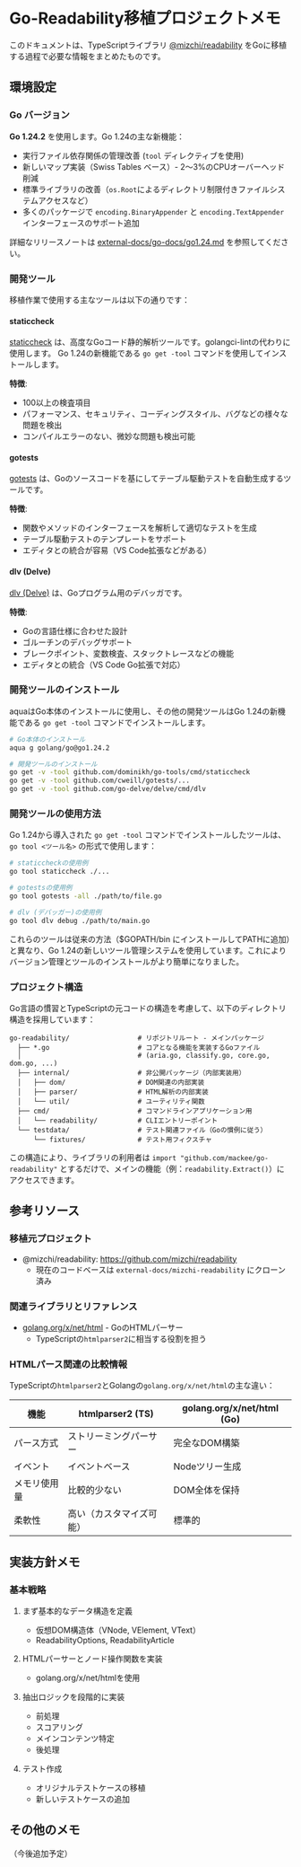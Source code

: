 # Go-Readability移植プロジェクトメモ

このドキュメントは、TypeScriptライブラリ [@mizchi/readability](https://github.com/mizchi/readability) をGoに移植する過程で必要な情報をまとめたものです。

## 環境設定

### Go バージョン

**Go 1.24.2** を使用します。Go 1.24の主な新機能：

- 実行ファイル依存関係の管理改善 (`tool` ディレクティブを使用)
- 新しいマップ実装（Swiss Tables ベース）- 2〜3%のCPUオーバーヘッド削減
- 標準ライブラリの改善（`os.Root`によるディレクトリ制限付きファイルシステムアクセスなど）
- 多くのパッケージで `encoding.BinaryAppender` と `encoding.TextAppender` インターフェースのサポート追加

詳細なリリースノートは [external-docs/go-docs/go1.24.md](external-docs/go-docs/go1.24.md) を参照してください。

### 開発ツール

移植作業で使用する主なツールは以下の通りです：

#### staticcheck

[staticcheck](https://staticcheck.io/) は、高度なGoコード静的解析ツールです。golangci-lintの代わりに使用します。
Go 1.24の新機能である `go get -tool` コマンドを使用してインストールします。

**特徴**:
- 100以上の検査項目
- パフォーマンス、セキュリティ、コーディングスタイル、バグなどの様々な問題を検出
- コンパイルエラーのない、微妙な問題も検出可能

#### gotests

[gotests](https://github.com/cweill/gotests) は、Goのソースコードを基にしてテーブル駆動テストを自動生成するツールです。

**特徴**:
- 関数やメソッドのインターフェースを解析して適切なテストを生成
- テーブル駆動テストのテンプレートをサポート
- エディタとの統合が容易（VS Code拡張などがある）

#### dlv (Delve)

[dlv (Delve)](https://github.com/go-delve/delve) は、Goプログラム用のデバッガです。

**特徴**:
- Goの言語仕様に合わせた設計
- ゴルーチンのデバッグサポート
- ブレークポイント、変数検査、スタックトレースなどの機能
- エディタとの統合（VS Code Go拡張で対応）

### 開発ツールのインストール

aquaはGo本体のインストールに使用し、その他の開発ツールはGo 1.24の新機能である `go get -tool` コマンドでインストールします。

```bash
# Go本体のインストール
aqua g golang/go@go1.24.2

# 開発ツールのインストール
go get -v -tool github.com/dominikh/go-tools/cmd/staticcheck
go get -v -tool github.com/cweill/gotests/...
go get -v -tool github.com/go-delve/delve/cmd/dlv
```

### 開発ツールの使用方法

Go 1.24から導入された `go get -tool` コマンドでインストールしたツールは、`go tool <ツール名>` の形式で使用します：

```bash
# staticcheckの使用例
go tool staticcheck ./...

# gotestsの使用例
go tool gotests -all ./path/to/file.go

# dlv (デバッガー)の使用例
go tool dlv debug ./path/to/main.go
```

これらのツールは従来の方法（$GOPATH/bin にインストールしてPATHに追加）と異なり、Go 1.24の新しいツール管理システムを使用しています。これによりバージョン管理とツールのインストールがより簡単になりました。

### プロジェクト構造

Go言語の慣習とTypeScriptの元コードの構造を考慮して、以下のディレクトリ構造を採用しています：

```
go-readability/                 # リポジトリルート - メインパッケージ
  ├── *.go                      # コアとなる機能を実装するGoファイル
  │                             # (aria.go, classify.go, core.go, dom.go, ...)
  ├── internal/                 # 非公開パッケージ（内部実装用）
  │   ├── dom/                  # DOM関連の内部実装
  │   ├── parser/               # HTML解析の内部実装
  │   └── util/                 # ユーティリティ関数
  ├── cmd/                      # コマンドラインアプリケーション用
  │   └── readability/          # CLIエントリーポイント
  └── testdata/                 # テスト関連ファイル（Goの慣例に従う）
      └── fixtures/             # テスト用フィクスチャ
```

この構造により、ライブラリの利用者は `import "github.com/mackee/go-readability"` とするだけで、メインの機能（例：`readability.Extract()`）にアクセスできます。

## 参考リソース

### 移植元プロジェクト

- @mizchi/readability: https://github.com/mizchi/readability
  - 現在のコードベースは `external-docs/mizchi-readability` にクローン済み

### 関連ライブラリとリファレンス

- [golang.org/x/net/html](https://pkg.go.dev/golang.org/x/net/html) - GoのHTMLパーサー
  - TypeScriptの`htmlparser2`に相当する役割を担う

### HTMLパース関連の比較情報

TypeScriptの`htmlparser2`とGolangの`golang.org/x/net/html`の主な違い：

| 機能 | htmlparser2 (TS) | golang.org/x/net/html (Go) |
|------|-----------------|----------------------------|
| パース方式 | ストリーミングパーサー | 完全なDOM構築 |
| イベント | イベントベース | Nodeツリー生成 |
| メモリ使用量 | 比較的少ない | DOM全体を保持 |
| 柔軟性 | 高い（カスタマイズ可能） | 標準的 |

## 実装方針メモ

### 基本戦略

1. まず基本的なデータ構造を定義
   - 仮想DOM構造体（VNode, VElement, VText）
   - ReadabilityOptions, ReadabilityArticle 
   
2. HTMLパーサーとノード操作関数を実装
   - golang.org/x/net/htmlを使用

3. 抽出ロジックを段階的に実装
   - 前処理
   - スコアリング
   - メインコンテンツ特定
   - 後処理

4. テスト作成
   - オリジナルテストケースの移植
   - 新しいテストケースの追加

## その他のメモ

（今後追加予定）